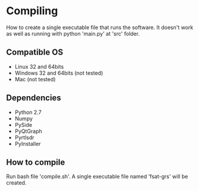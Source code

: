 # Compiling

How to create a single executable file that runs the software. It doesn't work as well as running with python 'main.py' at 'src' folder.

## Compatible OS

* Linux 32 and 64bits
* Windows 32 and 64bits (not tested)
* Mac (not tested)

## Dependencies

* Python 2.7
* Numpy
* PySide
* PyQtGraph
* Pyrtlsdr
* PyInstaller

## How to compile

Run bash file 'compile.sh'. A single executable file named 'fsat-grs' will be created.